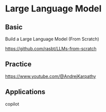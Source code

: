 # Large Language Model

## Basic
Build a Large Language Model (From Scratch)

https://github.com/rasbt/LLMs-from-scratch


## Practice
https://www.youtube.com/@AndrejKarpathy


## Applications
copilot
